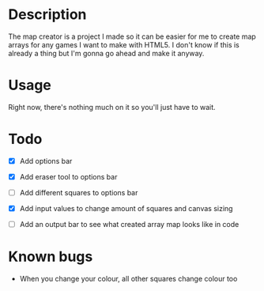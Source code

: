 # Description
The map creator is a project I made so it can be easier for me to create map arrays for any games I want to make with HTML5.
I don't know if this is already a thing but I'm gonna go ahead and make it anyway.

# Usage
Right now, there's nothing much on it so you'll just have to wait.

# Todo
  - [X] Add options bar
  
  - [X] Add eraser tool to options bar
  
  - [ ] Add different squares to options bar
  
  - [X] Add input values to change amount of squares and canvas sizing
  
  - [ ] Add an output bar to see what created array map looks like in code

# Known bugs
  - When you change your colour, all other squares change colour too
 
